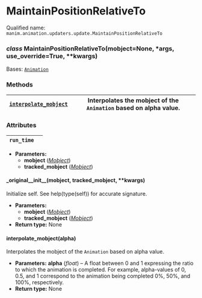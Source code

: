 # MaintainPositionRelativeTo

Qualified name: `manim.animation.updaters.update.MaintainPositionRelativeTo`

### *class* MaintainPositionRelativeTo(mobject=None, \*args, use_override=True, \*\*kwargs)

Bases: [`Animation`](manim.animation.animation.Animation.md#manim.animation.animation.Animation)

### Methods

| [`interpolate_mobject`](#manim.animation.updaters.update.MaintainPositionRelativeTo.interpolate_mobject)   | Interpolates the mobject of the `Animation` based on alpha value.   |
|------------------------------------------------------------------------------------------------------------|---------------------------------------------------------------------|

### Attributes

| `run_time`   |    |
|--------------|----|
* **Parameters:**
  * **mobject** ([*Mobject*](manim.mobject.mobject.Mobject.md#manim.mobject.mobject.Mobject))
  * **tracked_mobject** ([*Mobject*](manim.mobject.mobject.Mobject.md#manim.mobject.mobject.Mobject))

#### \_original_\_init_\_(mobject, tracked_mobject, \*\*kwargs)

Initialize self.  See help(type(self)) for accurate signature.

* **Parameters:**
  * **mobject** ([*Mobject*](manim.mobject.mobject.Mobject.md#manim.mobject.mobject.Mobject))
  * **tracked_mobject** ([*Mobject*](manim.mobject.mobject.Mobject.md#manim.mobject.mobject.Mobject))
* **Return type:**
  None

#### interpolate_mobject(alpha)

Interpolates the mobject of the `Animation` based on alpha value.

* **Parameters:**
  **alpha** (*float*) – A float between 0 and 1 expressing the ratio to which the animation
  is completed. For example, alpha-values of 0, 0.5, and 1 correspond
  to the animation being completed 0%, 50%, and 100%, respectively.
* **Return type:**
  None
